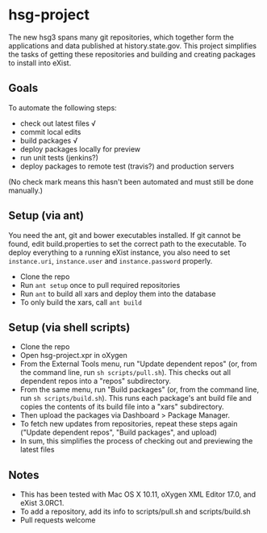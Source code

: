 # hsg-project

The new hsg3 spans many git repositories, which together form the applications and data published at history.state.gov. This project simplifies the tasks of getting these repositories and building and creating packages to install into eXist.

## Goals

To automate the following steps:

- check out latest files √
- commit local edits
- build packages √
- deploy packages locally for preview
- run unit tests (jenkins?)
- deploy packages to remote test (travis?) and production servers

(No check mark means this hasn't been automated and must still be done manually.)

## Setup (via ant)

You need the ant, git and bower executables installed. If git cannot be found, edit build.properties to set the correct path to the executable. To deploy everything to a running eXist instance, you also need to set `instance.uri`, `instance.user` and `instance.password` properly.

- Clone the repo
- Run `ant setup` once to pull required repositories
- Run `ant` to build all xars and deploy them into the database
- To only build the xars, call `ant build`

## Setup (via shell scripts)

- Clone the repo
- Open hsg-project.xpr in oXygen
- From the External Tools menu, run "Update dependent repos" (or, from the command line, run `sh scripts/pull.sh`). This checks out all dependent repos into a "repos" subdirectory.
- From the same menu, run "Build packages" (or, from the command line, run `sh scripts/build.sh`). This runs each package's ant build file and copies the contents of its build file into a "xars" subdirectory.
- Then upload the packages via Dashboard > Package Manager.
- To fetch new updates from repositories, repeat these steps again ("Update dependent repos", "Build packages", and upload)
- In sum, this simplifies the process of checking out and previewing the latest files

## Notes

- This has been tested with Mac OS X 10.11, oXygen XML Editor 17.0, and eXist 3.0RC1.
- To add a repository, add its info to scripts/pull.sh and scripts/build.sh
- Pull requests welcome
